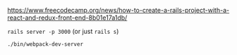 https://www.freecodecamp.org/news/how-to-create-a-rails-project-with-a-react-and-redux-front-end-8b01e17a1db/

```rails server -p 3000``` (or just ```rails s```)

```./bin/webpack-dev-server```
